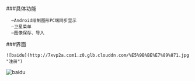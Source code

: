 ###具体功能    

      —Android绘制图形PC端同步显示
      —卫星菜单
      —图像保存、导入
      
###界面    
      
       
    ![baidu](http://7xvp2a.com1.z0.glb.clouddn.com/%E5%9B%BE%E7%89%871.jpg "注册")
   ![baidu](http://7xvp2a.com1.z0.glb.clouddn.com/9%24WNXKPOQ~F%606TWF4~6JRN7.jpg "android")
  
